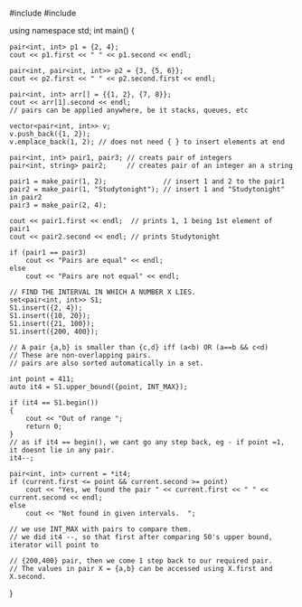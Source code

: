 #include <iostream>
#include <vector>

using namespace std;
int main()
{

    pair<int, int> p1 = {2, 4};
    cout << p1.first << " " << p1.second << endl;

    pair<int, pair<int, int>> p2 = {3, {5, 6}};
    cout << p2.first << " " << p2.second.first << endl;

    pair<int, int> arr[] = {{1, 2}, {7, 8}};
    cout << arr[1].second << endl;
    // pairs can be applied anywhere, be it stacks, queues, etc

    vector<pair<int, int>> v;
    v.push_back({1, 2});
    v.emplace_back(1, 2); // does not need { } to insert elements at end

    pair<int, int> pair1, pair3; // creats pair of integers
    pair<int, string> pair2;     // creates pair of an integer an a string

    pair1 = make_pair(1, 2);              // insert 1 and 2 to the pair1
    pair2 = make_pair(1, "Studytonight"); // insert 1 and "Studytonight" in pair2
    pair3 = make_pair(2, 4);
   
    cout << pair1.first << endl;  // prints 1, 1 being 1st element of pair1
    cout << pair2.second << endl; // prints Studytonight

    if (pair1 == pair3)
        cout << "Pairs are equal" << endl;
    else
        cout << "Pairs are not equal" << endl;

    // FIND THE INTERVAL IN WHICH A NUMBER X LIES.
    set<pair<int, int>> S1;
    S1.insert({2, 4});
    S1.insert({10, 20});
    S1.insert({21, 100});
    S1.insert({200, 400});
    
    // A pair {a,b} is smaller than {c,d} iff (a<b) OR (a==b && c<d)
    // These are non-overlapping pairs.
    // pairs are also sorted automatically in a set.

    int point = 411;
    auto it4 = S1.upper_bound({point, INT_MAX});

    if (it4 == S1.begin())
    {
        cout << "Out of range ";
        return 0;
    }
    // as if it4 == begin(), we cant go any step back, eg - if point =1, it doesnt lie in any pair.
    it4--;
    
    pair<int, int> current = *it4;
    if (current.first <= point && current.second >= point)
        cout << "Yes, we found the pair " << current.first << " " << current.second << endl;
    else
        cout << "Not found in given intervals.  ";
    
    // we use INT_MAX with pairs to compare them.
    // we did it4 --, so that first after comparing 50's upper bound, iterator will point to
   
    // {200,400} pair, then we come 1 step back to our required pair.
    // The values in pair X = {a,b} can be accessed using X.first and X.second.
}